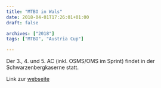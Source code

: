 ```yaml
---
title: "MTBO in Wals"
date: 2018-04-01T17:26:01+01:00
draft: false

archives: ["2018"]
tags: ["MTBO", "Austria Cup"]

---
```


Der 3., 4. und 5. AC (inkl. OSMS/OMS im Sprint) findet in der Schwarzenbergkaserne statt.

Link zur [webseite](http://www.orientierungslauf-wals.at/mtbo-2018.html)

<!--more-->
